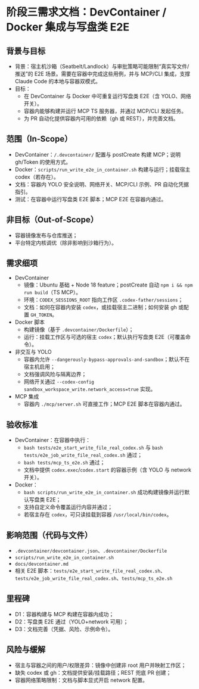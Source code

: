# 阶段三需求文档：DevContainer / Docker 集成与写盘类 E2E

## 背景与目标
- 背景：宿主机沙箱（Seatbelt/Landlock）与审批策略可能限制“真实写文件/推送”的 E2E 场景。需要在容器中完成这些用例，并与 MCP/CLI 集成，支撑 Claude Code 的本地与容器双模式。
- 目标：
  - 在 DevContainer 与 Docker 中可重复运行写盘类 E2E（含 YOLO、网络开关）。
  - 容器内能够构建并运行 MCP TS 服务器，并通过 MCP/CLI 发起任务。
  - 为 PR 自动化提供容器内可用的依赖（gh 或 REST），并完善文档。

## 范围（In‑Scope）
- DevContainer：`/.devcontainer/` 配置与 postCreate 构建 MCP；说明 gh/Token 的使用方式。
- Docker：`scripts/run_write_e2e_in_container.sh` 构建与运行；挂载宿主 codex（若存在）。
- 文档：容器内 YOLO 安全说明、网络开关、MCP/CLI 示例、PR 自动化凭据指引。
- 测试：在容器中运行写盘类 E2E 脚本；MCP E2E 在容器内通过。

## 非目标（Out‑of‑Scope）
- 容器镜像发布与仓库推送；
- 平台特定内核调优（除非影响到沙箱行为）。

## 需求细项
- DevContainer
  - 镜像：Ubuntu 基础 + Node 18 feature；postCreate 自动 `npm i && npm run build`（TS MCP）。
  - 环境：`CODEX_SESSIONS_ROOT` 指向工作区 `.codex-father/sessions`；
  - 文档：如何在容器内安装 `codex`，或挂载宿主二进制；如何安装 gh 或配置 `GH_TOKEN`。
- Docker 脚本
  - 构建镜像（基于 `.devcontainer/Dockerfile`）；
  - 运行：挂载工作区与可选的宿主 `codex`；默认执行写盘类 E2E（可覆盖命令）。
- 非交互与 YOLO
  - 容器内允许 `--dangerously-bypass-approvals-and-sandbox`；默认不在宿主机启用；
  - 文档强调风险与隔离边界；
  - 网络开关通过 `--codex-config sandbox_workspace_write.network_access=true` 实现。
- MCP 集成
  - 容器内 `./mcp/server.sh` 可直接工作；MCP E2E 脚本在容器内通过。

## 验收标准
- DevContainer：在容器中执行：
  - `bash tests/e2e_start_write_file_real_codex.sh` 与 `bash tests/e2e_job_write_file_real_codex.sh` 通过；
  - `bash tests/mcp_ts_e2e.sh` 通过；
  - 文档中提供 `codex.exec`/`codex.start` 的容器示例（含 YOLO 与 network 开关）。
- Docker：
  - `bash scripts/run_write_e2e_in_container.sh` 成功构建镜像并运行默认写盘类 E2E；
  - 支持自定义命令覆盖运行内容并通过；
  - 若宿主存在 `codex`，可只读挂载到容器 `/usr/local/bin/codex`。

## 影响范围（代码与文件）
- `.devcontainer/devcontainer.json`、`.devcontainer/Dockerfile`
- `scripts/run_write_e2e_in_container.sh`
- `docs/devcontainer.md`
- 相关 E2E 脚本：`tests/e2e_start_write_file_real_codex.sh`、`tests/e2e_job_write_file_real_codex.sh`、`tests/mcp_ts_e2e.sh`

## 里程碑
- D1：容器构建与 MCP 构建在容器内成功；
- D2：写盘类 E2E 通过（YOLO+network 可用）；
- D3：文档完善（凭据、风险、示例命令）。

## 风险与缓解
- 宿主与容器之间的用户/权限差异：镜像中创建非 root 用户并映射工作区；
- 缺失 codex 或 gh：文档提供安装/挂载路径；REST 兜底 PR 创建；
- 容器网络策略限制：文档与脚本显式开启 network 配置。


